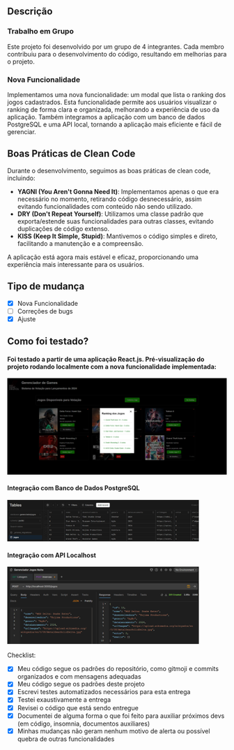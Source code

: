 ## Descrição

### Trabalho em Grupo

Este projeto foi desenvolvido por um grupo de 4 integrantes. Cada membro contribuiu para o desenvolvimento do código, resultando em melhorias para o projeto.

### Nova Funcionalidade

Implementamos uma nova funcionalidade: um modal que lista o ranking dos jogos cadastrados. Esta funcionalidade permite aos usuários visualizar o ranking de forma clara e organizada, melhorando a experiência de uso da aplicação.
Também integramos a aplicação com um banco de dados PostgreSQL e uma API local, tornando a aplicação mais eficiente e fácil de gerenciar.

## Boas Práticas de Clean Code

Durante o desenvolvimento, seguimos as boas práticas de clean code, incluindo:

- **YAGNI (You Aren't Gonna Need It)**: Implementamos apenas o que era necessário no momento, retirando código desnecessário, assim evitando funcionalidades com conteúdo não sendo utilizado.
- **DRY (Don't Repeat Yourself)**: Utilizamos uma classe padrão que exporta/estende suas funcionalidades para outras classes, evitando duplicações de código extenso.
- **KISS (Keep It Simple, Stupid)**: Mantivemos o código simples e direto, facilitando a manutenção e a compreensão.

A aplicação está agora mais estável e eficaz, proporcionando uma experiência mais interessante para os usuários.

## Tipo de mudança

- [x] Nova Funcionalidade
- [ ] Correções de bugs
- [x] Ajuste

## Como foi testado?

#### Foi testado a partir de uma aplicação React.js. Pré-visualização do projeto rodando localmente com a nova funcionalidade implementada:
<img width="940" alt="image" src="/appGamesVotacao/public/preview.png">

#### Integração com Banco de Dados PostgreSQL
<img width="440" alt="image" src="/appGamesVotacao/public/postgresql.png">

#### Integração com API Localhost
<img width="440" alt="image" src="/appGamesVotacao/public/api.png">


Checklist:
- [x] Meu código segue os padrões do repositório, como gitmoji e commits organizados e com mensagens adequadas
- [x] Meu código segue os padrões deste projeto
- [x] Escrevi testes automatizados necessários para esta entrega
- [x] Testei exaustivamente a entrega
- [x] Revisei o código que está sendo entregue
- [x] Documentei de alguma forma o que foi feito para auxiliar próximos devs (em código, insomnia, documentos auxiliares)
- [x] Minhas mudanças não geram nenhum motivo de alerta ou possível quebra de outras funcionalidades
